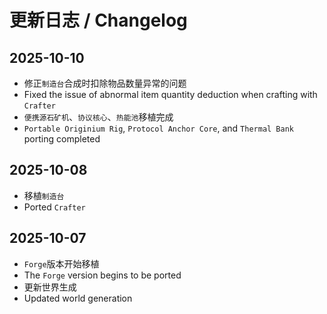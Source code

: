 # 更新日志 / Changelog

## 2025-10-10
- 修正`制造台`合成时扣除物品数量异常的问题
- Fixed the issue of abnormal item quantity deduction when crafting with `Crafter`
- `便携源石矿机`、`协议核心`、`热能池`移植完成
- `Portable Originium Rig`, `Protocol Anchor Core`, and `Thermal Bank` porting completed

## 2025-10-08
- 移植`制造台`
- Ported `Crafter`

## 2025-10-07
- `Forge`版本开始移植
- The `Forge` version begins to be ported
- 更新世界生成
- Updated world generation
